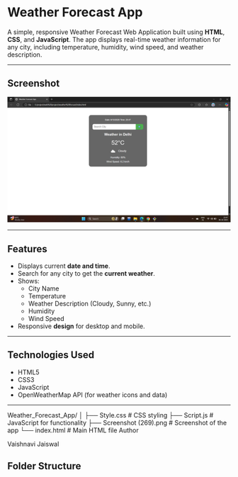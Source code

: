 # Weather Forecast App

A simple, responsive Weather Forecast Web Application built using **HTML**, **CSS**, and **JavaScript**. The app displays real-time weather information for any city, including temperature, humidity, wind speed, and weather description.

---

## Screenshot

<img src="Screenshot (269).png" alt="Weather Forecast App Screenshot" width="600">

---

## Features

- Displays current **date and time**.
- Search for any city to get the **current weather**.
- Shows:
  - City Name
  - Temperature
  - Weather Description (Cloudy, Sunny, etc.)
  - Humidity
  - Wind Speed
- Responsive **design** for desktop and mobile.

---

## Technologies Used

- HTML5
- CSS3
- JavaScript
- OpenWeatherMap API (for weather icons and data)

---
Weather_Forecast_App/
│
├── Style.css # CSS styling
├── Script.js # JavaScript for functionality
├── Screenshot (269).png # Screenshot of the app
└── index.html # Main HTML file
Author

Vaishnavi Jaiswal
## Folder Structure

